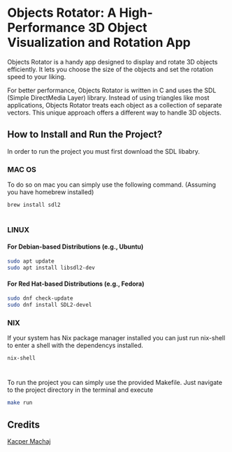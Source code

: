 # Objects Rotator: A High-Performance 3D Object Visualization and Rotation App

Objects Rotator is a handy app designed to display and rotate 3D objects efficiently. It lets you choose the size of the objects and set the rotation speed to your liking.

For better performance, Objects Rotator is written in C and uses the SDL (Simple DirectMedia Layer) library. Instead of using triangles like most applications, Objects Rotator treats each object as a collection of separate vectors. This unique approach offers a different way to handle 3D objects.

 ## How to Install and Run the Project?
In order to run the project you must first download the SDL libabry.

### MAC OS
To do so on mac you can simply use the following command. (Assuming you have homebrew installed)

 ```sh
 brew install sdl2
 ```
#
 ### LINUX
 #### For Debian-based Distributions (e.g., Ubuntu)

  ```sh
sudo apt update
sudo apt install libsdl2-dev
 ```

 #### For Red Hat-based Distributions (e.g., Fedora)

```sh
sudo dnf check-update
sudo dnf install SDL2-devel
 ```

### NIX
If your system has Nix package manager installed you can just run nix-shell to enter a shell with the dependencys installed. 

```sh
nix-shell
 ```

#
 To run the project you can simply use the provided Makefile. Just navigate to the project directory in the terminal and execute
 
 ```sh
make run
 ```

## Credits
[Kacper Machaj](https://github.com/KacperMachaj1)
